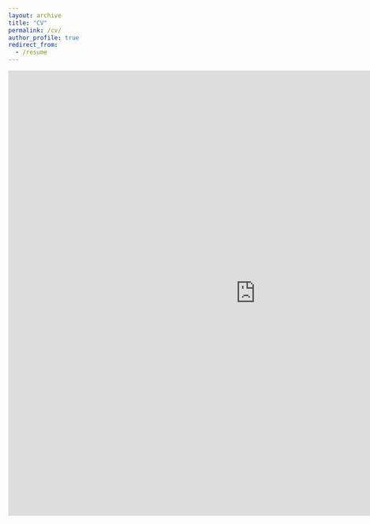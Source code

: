 ```yaml
---
layout: archive
title: "CV"
permalink: /cv/
author_profile: true
redirect_from:
  - /resume
---
```


<embed src="https://oladayosolomon.github.io/files/resume.pdf" width="1000" height="900" type="application/pdf"> 
